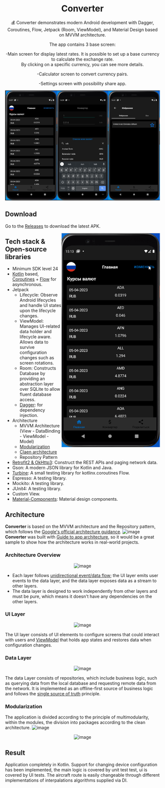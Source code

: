 <h1 align="center">Converter</h1>


<p align="center">  
💰 Converter demonstrates modern Android development with Dagger, Coroutines, Flow, Jetpack (Room, ViewModel), and Material Design based on MVVM architecture.                                                     
</br>
<p align="center">  
    The app contains 3 base screen:                                                       
</br> 
 <p align="center">  
-Main screen for display latest rates. It is possible to set up a base currency to calculate the exchange rate.                                               
</br> 
 <align="center">  
By clicking on a specific currency, you can see more details.                                                
</br> 
  <p align="center">  
    -Calculator screen to convert currency pairs.                                                     
</br> 
<p align="center">  
  -Settings screen with possibility share app.                                                    
</p>
<img src="/preview/screenshot.png"/>


## Download
Go to the [Releases]() to download the latest APK.

<img src="/preview/preview.gif" align="right" width="320"/>


## Tech stack & Open-source libraries
- Minimum SDK level 24
- [Kotlin](https://kotlinlang.org/) based, [Coroutines](https://github.com/Kotlin/kotlinx.coroutines) + [Flow](https://kotlin.github.io/kotlinx.coroutines/kotlinx-coroutines-core/kotlinx.coroutines.flow/) for asynchronous.
- Jetpack
  - Lifecycle: Observe Android lifecycles and handle UI states upon the lifecycle changes.
  - ViewModel: Manages UI-related data holder and lifecycle aware. Allows data to survive configuration changes such as screen rotations.
  - Room: Constructs Database by providing an abstraction layer over SQLite to allow fluent database access.
  - [Dagger](https://developer.android.com/training/dependency-injection/dagger-basics): for dependency injection.
- Architecture
  - MVVM Architecture (View - DataBinding - ViewModel - Model)
  - [Modularization](https://developer.android.com/topic/modularization)
  - [Claen architecture](https://github.com/android10/Android-CleanArchitecture)
  - Repository Pattern
- [Retrofit2 & OkHttp3](https://github.com/square/retrofit): Construct the REST APIs and paging network data.
-  Gson: A modern JSON library for Kotlin and Java.
- [Turbine](https://github.com/cashapp/turbine): A small testing library for kotlinx.coroutines Flow.
- Espresso: A testing library.
- Mockito: A testing library.
- JUnit4: A testing library.
- Custom View.
- [Material-Components](https://github.com/material-components/material-components-android): Material design components.

## Architecture

**Converter** is based on the MVVM architecture and the Repository pattern, which follows the [Google's official architecture guidance](https://developer.android.com/topic/architecture).
![image](https://user-images.githubusercontent.com/106435152/230314584-e727242a-5368-4a93-923e-351358bd1438.png)
**Converter** was built with [Guide to app architecture](https://developer.android.com/topic/architecture), so it would be a great sample to show how the architecture works in real-world projects.

### Architecture Overview

<div align="center">
  <img src="https://user-images.githubusercontent.com/106435152/230343649-69f0dcde-7816-4d7f-bdc1-882f6520cbc2.png" alt="image">
</div>

- Each layer follows [unidirectional event/data flow](https://developer.android.com/topic/architecture/ui-layer#udf); the UI layer emits user events to the data layer, and the data layer exposes data as a stream to other layers.
- The data layer is designed to work independently from other layers and must be pure, which means it doesn't have any dependencies on the other layers.

### UI Layer

<div align="center">
  <img src="https://user-images.githubusercontent.com/106435152/230344293-f967b003-8d24-49a9-b3b9-5c9190cdd649.png" alt="image">
</div>

The UI layer consists of UI elements to configure screens that could interact with users and [ViewModel](https://developer.android.com/topic/libraries/architecture/viewmodel) that holds app states and restores data when configuration changes.

### Data Layer

<div align="center">
  <img src="https://user-images.githubusercontent.com/106435152/230344569-dce3905f-4851-4548-bf84-9d9ac2c47e83.png" alt="image">
</div>

The data Layer consists of repositories, which include business logic, such as querying data from the local database and requesting remote data from the network. It is implemented as an offline-first source of business logic and follows the [single source of truth](https://en.wikipedia.org/wiki/Single_source_of_truth) principle.<br>


### Modularization

The application is divided according to the principle of multimodularity, within the modules, the division into packages according to the clean architecture.
![image](https://user-images.githubusercontent.com/106435152/230303989-b5872f78-32b7-4846-b339-500d28e5f74d.png)

<div align="center">
  <img src="https://user-images.githubusercontent.com/106435152/230323078-f8cd58b9-0f86-4da8-b4e8-e10068770f43.png" alt="image">
</div>

## Result
Application completely in Kotlin. Support for changing device configuration has been implemented, the main logic is covered by unit test test, ui is covered by UI tests. The aircraft route is easily changeable through different implementations of interpalations algorithms supplied via DI.
